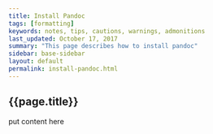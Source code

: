 ```yaml
---
title: Install Pandoc
tags: [formatting]
keywords: notes, tips, cautions, warnings, admonitions
last_updated: October 17, 2017
summary: "This page describes how to install pandoc"
sidebar: base-sidebar
layout: default
permalink: install-pandoc.html
---
```


## {{page.title}}

put content here
